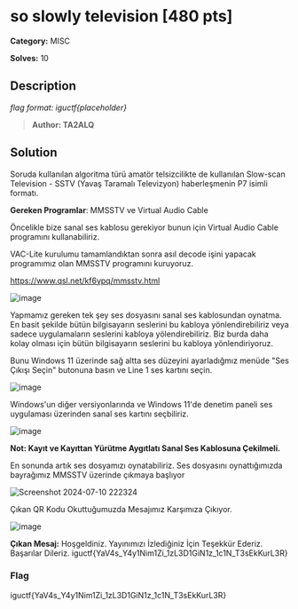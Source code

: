 # so slowly television [480 pts]

**Category:** MISC

**Solves:** 10

## Description

*flag format: iguctf{placeholder}*

>**Author: TA2ALQ**

## Solution
Soruda kullanılan algoritma türü amatör telsizcilikte de kullanılan Slow-scan Television - SSTV (Yavaş Taramalı Televizyon) haberleşmenin P7 isimli formatı.

**Gereken Programlar**: MMSSTV ve Virtual Audio Cable 

Öncelikle bize sanal ses kablosu gerekiyor bunun için Virtual Audio Cable programını kullanabiliriz.

VAC-Lite kurulumu tamamlandıktan sonra asıl decode işini yapacak programımız olan MMSSTV programını kuruyoruz.


https://www.qsl.net/kf6ypq/mmsstv.html

![image](https://github.com/jackalkarlos/IGUCTF24/assets/53407101/2d89708d-cbbe-457c-a812-849596f82e61)






Yapmamız gereken tek şey ses dosyasını sanal ses kablosundan oynatma. En basit şekilde bütün bilgisayarın seslerini bu kabloya yönlendirebiliriz veya sadece uygulamaların seslerini kabloya yölendirebiliriz. Biz burda daha kolay olması için bütün bilgisayarın seslerini bu kabloya yönlendiriyoruz.

Bunu Windows 11 üzerinde sağ altta ses düzeyini ayarladığmız menüde "Ses Çıkışı Seçin" butonuna basın ve Line 1 ses kartını seçin.


![image](https://github.com/jackalkarlos/IGUCTF24/assets/53407101/545d0c4d-7346-4c05-95e8-06471336b5f2)


Windows'un diğer versiyonlarında ve Windows 11'de denetim paneli ses uygulaması üzerinden sanal ses kartını seçbiliriz.

![image](https://github.com/jackalkarlos/IGUCTF24/assets/53407101/a14a5304-279f-4f29-9dfa-9e1893e1289d)


**Not: Kayıt ve Kayıttan Yürütme Aygıtlatı Sanal Ses Kablosuna Çekilmeli.**

En sonunda artık ses dosyamızı oynatabiliriz. Ses dosyasını oynattığımızda bayrağımız MMSSTV üzerinde çıkmaya başlıyor

![Screenshot 2024-07-10 222324](https://github.com/jackalkarlos/IGUCTF24/assets/53407101/953a61a2-4689-4ff4-adf7-3a28ed0533ea)

Çıkan QR Kodu Okuttuğumuzda Mesajımız Karşımıza Çıkıyor.


![image](https://github.com/jackalkarlos/IGUCTF24/assets/53407101/c8d0c043-cb54-4f9a-9d3d-b98231c5768c)


**Çıkan Mesaj:** Hoşgeldiniz. Yayınımızı İzlediğiniz İçin Teşekkür Ederiz. Başarılar Dileriz. iguctf{YaV4s_Y4y1Nim1Zi_1zL3D1GiN1z_1c1N_T3sEkKurL3R}



### Flag
iguctf{YaV4s_Y4y1Nim1Zi_1zL3D1GiN1z_1c1N_T3sEkKurL3R}
